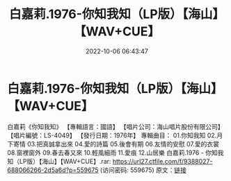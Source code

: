 ﻿---
title: 白嘉莉.1976-你知我知（LP版）【海山】【WAV+CUE】
date: 2022-10-06 06:43:47
categories: WAV车载音乐、镜像
tags: 华语中文
---
# 白嘉莉.1976-你知我知（LP版）【海山】【WAV+CUE】

白嘉莉《你知我知》
【專輯語言：國語】
【唱片公司：海山唱片股份有限公司】
【唱片編號：LS-4049】
【發行日期：1976年】
專輯曲目：
01.你知我知
02.月下寄情
03.把真誠拿出來
04.愛的詩篇
05.後會有期
06.友情的安慰
07.愛的衣裳
08.窗裡窗外
09.春去春又來
10.輕風細雨
11.愛痕
12.山居樂
白嘉莉.1976 - 你知我知（LP版）【海山】【WAV+CUE】.rar:
https://url27.ctfile.com/f/9388027-688066266-2d5a6d?p=559675
(访问密码: 559675)
原文：[链接](https://blog.sina.com.cn/s/blog_1647c7e7601030zry.html)